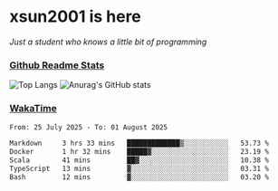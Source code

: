 # xsun2001 is here

*Just a student who knows a little bit of programming*

### [Github Readme Stats](https://github.com/anuraghazra/github-readme-stats)

![Top Langs](https://github-readme-stats.vercel.app/api/top-langs/?username=xsun2001&layout=compact&theme=radical) ![Anurag's GitHub stats](https://github-readme-stats.vercel.app/api?username=xsun2001&show_icons=true&theme=radical)

### [WakaTime](https://wakatime.com)

<!--START_SECTION:waka-->

```txt
From: 25 July 2025 - To: 01 August 2025

Markdown     3 hrs 33 mins   █████████████▒░░░░░░░░░░░   53.73 %
Docker       1 hr 32 mins    █████▓░░░░░░░░░░░░░░░░░░░   23.19 %
Scala        41 mins         ██▓░░░░░░░░░░░░░░░░░░░░░░   10.38 %
TypeScript   13 mins         ▓░░░░░░░░░░░░░░░░░░░░░░░░   03.31 %
Bash         12 mins         ▓░░░░░░░░░░░░░░░░░░░░░░░░   03.20 %
```

<!--END_SECTION:waka-->
